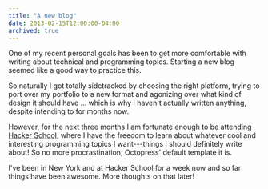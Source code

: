 ```yaml
---
title: "A new blog"
date: 2013-02-15T12:00:00-04:00
archived: true
---
```


One of my recent personal goals has been to get more comfortable with writing about technical and programming topics. Starting a new blog seemed like a good way to practice this.

So naturally I got totally sidetracked by choosing the right platform, trying to port over my portfolio to a new format and agonizing over what kind of design it should have ... which is why I haven't actually written anything, despite intending to for months now.

However, for the next three months I am fortunate enough to be attending [Hacker School](http://www.hackerschool.com/), where I have the freedom to learn about whatever cool and interesting programming topics I want---things I should definitely write about! So no more procrastination; Octopress' default template it is.

I've been in New York and at Hacker School for a week now and so far things have been awesome. More thoughts on that later!
